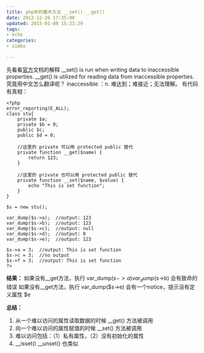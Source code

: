 ```yaml
---
title: php中的魔术方法 __set() __get()
date: 2012-12-26 17:35:00
updated: 2015-01-08 15:23:29
tags: 
- echo
categories: 
- zimbu

---
```

先看看[官方](http://cn.php.net/manual/en/language.oop5.overloading.php#object.get)文档的解释
__set() is run when writing data to inaccessible properties.
__get() is utilized for reading data from inaccessible properties.
究竟用中文怎么翻译呢？   inaccessible ：n. 难达到；难接近；无法理解。
有代码有真相：


<!--more-->


    <?php
    error_reporting(E_ALL);
    class stu{
    	private $a;
    	private $b = 0;
    	public $c;
    	public $d = 0;
    	
    	//这里的 private 可以用 protected public 替代
    	private function __get($name) {
    		return 123;
    	}
    	
    	//这里的 private 也可以用 protected public 替代
    	private function __set($name, $value) {
    		echo "This is set function";
    	}
    }
    
    $s = new stu();
    
    var_dump($s->a);  //output: 123
    var_dump($s->b);  //output: 123
    var_dump($s->c);  //output: null
    var_dump($s->d);  //output: 0
    var_dump($s->e);  //output: 123
    
    $s->a = 3;	//output: This is set function
    $s->c = 3;  //no output
    $s->f = 3;  //output: This is set function
    ?>

**结果：**
如果没有__get方法，执行 var_dump($s->a)  var_dump($s->b) 会有致命的错误
如果没有__get方法，执行 var_dump($s->e) 会有一个notice，提示没有定义属性 $e

**总结：**
1. 从一个难以访问的属性读取数据的时候 __get() 方法被调用
2. 向一个难以访问的属性赋值的时候 __set() 方法被调用
3. 难以访问包括：（1）私有属性，（2）没有初始化的属性
4. __isset() __unset() 也类似 